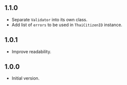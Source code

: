## 1.1.0

- Separate `Validator` into its own class.
- Add list of `errors` to be used in `ThaiCitizenID` instance.

## 1.0.1

- Improve readability.

## 1.0.0

- Initial version.
